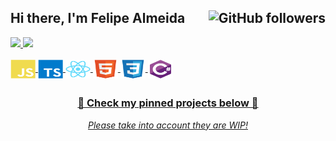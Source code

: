 ## Hi there, I'm Felipe Almeida <img align="right" alt="GitHub followers" src="https://visitor-badge.glitch.me/badge?page_id=github/fgalmeida">
 <div>
  <a href="https://github.com/fgalmeida">
  <img height="180em" src="https://github-readme-stats.vercel.app/api?username=fgalmeida&show_icons=true&hide_border=true" />
  <img height="180em" src="https://github-readme-stats.vercel.app/api/top-langs/?username=fgalmeida&layout=compact&hide_border=true" />
<div>
<div style="display: inline_block"><br>
  <img align="center" alt="Fga-Js" height="30" width="40" src="https://raw.githubusercontent.com/devicons/devicon/master/icons/javascript/javascript-plain.svg">
  <img align="center" alt="Fga-Ts" height="30" width="40" src="https://raw.githubusercontent.com/devicons/devicon/master/icons/typescript/typescript-plain.svg">
  <img align="center" alt="Fga-React" height="30" width="40" src="https://raw.githubusercontent.com/devicons/devicon/master/icons/react/react-original.svg">
  <img align="center" alt="Fga-HTML" height="30" width="40" src="https://raw.githubusercontent.com/devicons/devicon/master/icons/html5/html5-original.svg">
  <img align="center" alt="Fga-CSS" height="30" width="40" src="https://raw.githubusercontent.com/devicons/devicon/master/icons/css3/css3-original.svg">
  <img align="center" alt="Fga-Csharp" height="30" width="40" src="https://raw.githubusercontent.com/devicons/devicon/master/icons/csharp/csharp-original.svg">
</div>
  
  ##
  
<div>
  <h3 align="center"> 🔽 Check my pinned projects below 🔽 </h3>
<p align="center">
  <i> Please take into account they are WIP! </i>
</p>
</div>
